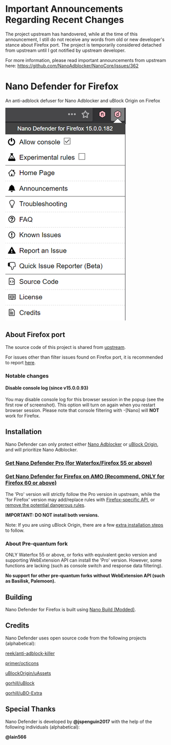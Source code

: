 # Important Announcements Regarding Recent Changes

The project upstream has handovered, while at the time of this announcement, I still do not receive any words from old or new developer's stance about Firefox port. The project is temporarily considered detached from upstream until I got notified by upstream developer.

For more information, please read important announcements from upstream here: https://github.com/NanoAdblocker/NanoCore/issues/362

# Nano Defender for Firefox

An anti-adblock defuser for Nano Adblocker and uBlock Origin on Firefox

![Popup Panel Screenshot](https://raw.githubusercontent.com/LiCybora/NanoDefenderFirefox/master/screenshot.png)

## About Firefox port

The source code of this project is shared from [upstream](https://github.com/jspenguin2017/uBlockProtector).

For issues other than filter issues found on Firefox port, it is recommended to report [here](https://github.com/LiCybora/NanoDefenderFirefox/issues).

### Notable changes

#### Disable console log (since v15.0.0.93)

You may disable console log for this browser session in the popup (see the first row of screenshot). This option will turn on again when you restart browser session. Please note that console filtering with -[Nano] will **NOT** work for Firefox.

## Installation

Nano Defender can only protect either [Nano Adblocker](https://github.com/LiCybora/NanoCoreFirefox) or [uBlock Origin](https://github.com/gorhill/ublock), and will prioritize Nano Adblocker.

### [Get Nano Defender Pro (for Waterfox/Firefox 55 or above)](https://github.com/LiCybora/NanoDefenderFirefox/releases/)

### [Get Nano Defender for Firefox on AMO (Recommend, ONLY for Firefox 60 or above)](https://addons.mozilla.org/en-US/firefox/addon/nano-defender-firefox/)

The 'Pro' version will strictly follow the Pro version in upstream, while the 'for Firefox' version may add/replace rules with [Firefox-specific API](https://developer.mozilla.org/en-US/docs/Mozilla/Add-ons/WebExtensions/API/webRequest/filterResponseData), or [remove the potential dangerous rules](https://extensionworkshop.com/documentation/develop/build-a-secure-extension/).

**IMPORTANT: DO NOT install both versions.**

Note: If you are using uBlock Origin, there are a few [extra installation steps](https://jspenguin2017.github.io/uBlockProtector/#extra-installation-steps-for-ublock-origin) to follow.

### About Pre-quantum fork

ONLY Waterfox 55 or above, or forks with equivalent gecko version and supporting WebExtension API can install the 'Pro' version.
However, some functions are lacking (such as console switch and response data filtering).

**No support for other pre-quantum forks without WebExtension API (such as Basilisk, Palemoon).**

## Building

Nano Defender for Firefox is built using
[Nano Build (Modded)](https://github.com/LiCybora/NanoBuild).

## Credits

Nano Defender uses open source code from the following projects (alphabetical):

[reek/anti-adblock-killer](https://github.com/reek/anti-adblock-killer)

[primer/octicons](https://github.com/primer/octicons/)

[uBlockOrigin/uAssets](https://github.com/uBlockOrigin/uAssets)

[gorhill/uBlock](https://github.com/gorhill/uBlock)

[gorhill/uBO-Extra](https://github.com/gorhill/uBO-Extra)

## Special Thanks

Nano Defender is developed by **@jspenguin2017** with the help of the following
individuals (alphabetical):

**@lain566**
